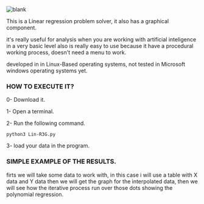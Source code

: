 ![blank](https://i.imgur.com/geFZlcw.png?1)

This is a Linear regression problem solver, it also has a graphical component.

it's really useful for analysis when you are working with artificial inteligence in a very basic level
also is really easy to use because it have a procedural working process, doesn't need a menu to work.

developed in in Linux-Based operating systems, not tested in Microsoft windows operating systems yet.

### HOW TO EXECUTE IT?

0- Download it.

1- Open a terminal.

2- Run the following command.

    python3 Lin-R3G.py

3- load your data in the program.

### SIMPLE EXAMPLE OF THE RESULTS.

firts we will take some data to work with, in this case i will use a table with X data and Y data
then we will get the graph for the interpolated data, then we will see how the iterative process run over those
dots showing the polynomial regression.
